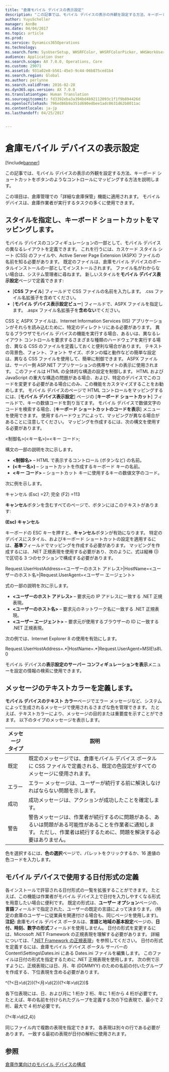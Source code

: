 ```yaml
---
title: "倉庫モバイル デバイスの表示設定"
description: "この記事では、モバイル デバイスの表示の外観を設定する方法、キーボード ショートカットをボタンのようなコントロールにマッピングする方法を説明します。"
author: YuyuScheller
manager: AnnBe
ms.date: 04/04/2017
ms.topic: article
ms.prod: 
ms.service: Dynamics365Operations
ms.technology: 
ms.search.form: SysUserSetup, WHSRFColor, WHSRFColorPicker, WHSWorkUserDisplaySettings
audience: Application User
ms.search.scope: AX 7.0.0, Operations, Core
ms.custom: 29071
ms.assetid: 931a02e8-b561-45e3-9c44-06b875ced1b4
ms.search.region: Global
ms.author: perlynne
ms.search.validFrom: 2016-02-28
ms.dyn365.ops.version: AX 7.0.0
ms.translationtype: Human Translation
ms.sourcegitcommit: fd3392eba3a394bd4b92112093c1f1f9b894426d
ms.openlocfilehash: 796ed86b9a351d690edbee1adc0631d62b8011ac
ms.contentlocale: ja-jp
ms.lasthandoff: 04/25/2017


---
```


# <a name="warehouse-mobile-device-display-settings"></a>倉庫モバイル デバイスの表示設定

[!include[banner](../includes/banner.md)]


この記事では、モバイル デバイスの表示の外観を設定する方法、キーボード ショートカットをボタンのようなコントロールにマッピングする方法を説明します。 

この項目は、倉庫管理での「詳細な倉庫保管」機能に適用されます。 モバイル デバイスは、倉庫作業者が実行するタスクの多くに使用できます。

## <a name="specify-styles-and-map-keyboard-shortcuts"></a>スタイルを指定し、キーボード ショートカットをマッピングします。
モバイル デバイスのコンフィギュレーションの一部として、モバイル デバイスの異なるレイアウトを定義できます。 これを行うには、カスケード スタイル シート (CSS) のファイルや、Active Server Page Extension (ASPX) ファイルの名前を知る必要があります。 既定のファイルは、倉庫モバイル デバイスのポータルインストールの一部としてインストールされます。 ファイル名がわからない場合は、システム管理者に尋ねます。 新しいスタイルを**モバイル デバイス表示設定**ページで定義できます:

-    [**CSS ファイル**] フィールドで CSS ファイルの名前を入力します。 .css ファイル名拡張子を含めてください。
-   [**モバイル デバイス表示設定ビュー**] フィールドで、ASPX ファイルを指定します。 .aspx ファイル名拡張子を**含めない**でください。

CSS と ASPX ファイルは、Internet Information Services (IIS) アプリケーションがそれらを読み込むために、特定のディレクトリにある必要があります。 異なるブラウザでモバイル デバイスの機能を実行する場合、あるいは、異なるレイアウト コントロールを要求するさまざまな種類のハードウェアを実行する場合、異なる CSS のファイルを定義しておくと便利な場合があります。 テキストの背景色、フォント、フォント サイズ、ボタンの幅と動作などの簡単な設定は、異なる CSS ファイルを使用して、簡単に制御できます。 ASPX ファイルは、サーバー側 ASP.NET アプリケーションの携帯サイトの表示に使用されます。 このファイルは HTML の全体的な構造の設定を制御します。 HTML および JavaScript の重大な構造の問題がある場合、および、特定のデバイスでこのコードを変更する必要がある場合にのみ、この機能をカスタマイズすることをお勧めします。 モバイル デバイスのページで HTML コントロールをマッピングするには、[**モバイル デバイス表示設定**] ページの [**キーボード ショートカット**] フィールドで、キーの数値コードを割り当てます。 モバイル デバイスで数値文字のコードを検索する場合、[**キーボード ショートカットのコードを表示**] メニューを使用できます。 使用するハードウェアによって、マッピングが異なる場合があることに注意してください。 マッピングを作成するには、次の構文を使用する必要があります。

&lt;制御名&gt;(&lt;キー名&gt;)=&lt;キー コード&gt;;

構文の一部の説明を次に示します。

-   **&lt;制御名&gt;** – HTML で表示するコントロール (ボタンなど) の名前。
-   **(&lt;キー名&gt;)** – ショートカットを作成するキーボード キーの名前。
-   **&lt;キー コード&gt;** – ショートカット キーに使用するキーの数値文字のコード。

次に例を示します。

キャンセル (Esc) =27; 完全 (F2) =113

**キャンセル**ボタンを含むすべてのページで、ボタンにはこのテキストがあります:

**(Esc) キャンセル**

キーボードの ESC キーを押すと、**キャンセル**ボタンが有効になります。 特定のデバイスにスタイル、およびキーボード ショートカットの設定を適用するには、**基準**フィールドでマッピングを作成する必要があります。 マッピングを作成するには、.NET 正規表現を使用する必要があり、次のように、式は縦棒 (|) で区切る 3 つのセクションで構成する必要があります。

Request.UserHostAddress=&lt;ユーザーのホスト アドレス&gt;|HostName=&lt;ユーザーのホスト名&gt;|Request.UserAgent=&lt;ユーザー エージェント&gt;

式の一部の説明を次に示します。

-   **&lt;ユーザーのホスト アドレス&gt;** – 要求元の IP アドレスに一致する .NET 正規表現。
-   **&lt;ユーザーのホスト名&gt;** – 要求元のネットワーク名に一致する .NET 正規表現。
-   **&lt;ユーザー エージェント&gt;** – 要求元が使用するブラウザーの ID に一致する .NET 正規表現。

次の例では、Internet Explorer 8 の使用を有効にします。

Request.UserHostAddress=.\*|HostName=.\*|Request.UserAgent=MSIE\\s8\\.0

モバイル デバイスの**表示設定のサーバー コンフィギュレーションを表示**メニューを設定の情報の検索に使用できます。

## <a name="define-text-colors-for-messages"></a>メッセージのテキストカラーを定義します。
**モバイル デバイスのテキスト カラー**ページでエラー メッセージなど、システムによって生成されるメッセージで使用されるさまざな色を管理できます。 たとえば、テキストカラーにより、メッセージの目的または重要度を示すことができます。 以下のタイプのメッセージを表示します。

| メッセージ タイプ | 説明                                                                                                                                                                            |
|--------------|----------------------------------------------------------------------------------------------------------------------------------------------------------------------------------------|
| 既定      | 既定のメッセージでは、倉庫モバイル デバイス ポータルに CSS ファイルで定義される、既定の色設定がすべてのメッセージに使用されます。                                                   |
| エラー        | エラー メッセージは、ユーザーが続行する前に解決しなければならない問題を示します。                                                                                             |
| 成功      | 成功メッセージは、アクションが成功したことを確定します。                                                                                                                                |
| 警告      | 警告メッセージは、作業者が続行するのに問題がある、あるいは問題がある可能性があることを作業者に通知します。 ただし、作業者は続行するために、問題を解決する必要はありません。 |

色を選択するには、**色の選択**ページで、パレットをクリックするか、16 進値の色コードを入力します。

## <a name="define-the-date-format-to-use-on-mobile-devices"></a>モバイル デバイスで使用する日付形式の定義
各インストールで許容される日付形式の一覧を拡張することができます。 たとえば、この機能は作業者がモバイル デバイス上で日付を入力しやすくなる形式を用意したい場合に便利です。 既定の形式は、**ユーザー オプション**ページの、**言語**フィールドで指定された、ユーザーの既定の言語によって決まります。 (特定の倉庫のユーザーに従業員を関連付ける場合も、同じページを使用します)。**注記:** 倉庫モバイル デバイス ポータルは、**言語と地域の基本設定**ページの、**日付、時刻、数字の形式**フィールドを使用しません。 日付の形式を変更するには、Microsoft .NET Framework の正規表現を理解する必要があります。 詳細については、「[.NET Framework の正規表現](http://go.microsoft.com/fwlink/?LinkId=391260)」を参照してください。 日付の形式を定義するには、倉庫モバイル デバイス ポータル サーバーの Content\\Settings\\Dates.ini にある Dates.ini ファイルを編集します。 このファイルは日付の形式を指定するために .NET 正規表現を使用します。 次の例で示すように、正規表現には日、月、年 (DDMMYY) のための名前の付いたグループを作成する、下位表現を含める必要があります。

^(?&lt;日&gt;\\d{2})(?&lt;月&gt;\\d{2})(?&lt;年&gt;\\d{2})$

各下位表現には、日、および月に 1 桁か 2 桁、年に 1 桁から 4 桁が必要です。 たとえば、年の名前を付けられたグループを定義する次の下位表現で、最小で 2 桁、最大で 4 桁が必要です。

(?&lt;年&gt;\\d{2,4})

同じファイル内で複数の表現を指定できます。 各表現は別々の行である必要があります。 一致する最初の表現が日付の解析に使用されます。

<a name="see-also"></a>参照
--------

[倉庫作業向けのモバイル デバイスの構成](configure-mobile-devices-warehouse.md)




